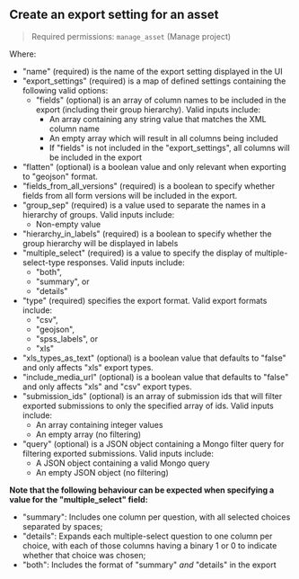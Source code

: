 ## Create an export setting for an asset

> Required permissions: `manage_asset` (Manage project)

Where:

* "name" (required) is the name of the export setting displayed in the UI
* "export_settings" (required) is a map of defined settings containing the following valid options:
    * "fields" (optional) is an array of column names to be included in the export (including their group hierarchy). Valid inputs include:
        * An array containing any string value that matches the XML column name
        * An empty array which will result in all columns being included
        * If "fields" is not included in the "export_settings", all columns will be included in the export
* "flatten" (optional) is a boolean value and only relevant when exporting to "geojson" format.
* "fields_from_all_versions" (required) is a boolean to specify whether fields from all form versions will be included in the export.
* "group_sep" (required) is a value used to separate the names in a hierarchy of groups. Valid inputs include:
    * Non-empty value
* "hierarchy_in_labels" (required) is a boolean to specify whether the group hierarchy will be displayed in labels
* "multiple_select" (required) is a value to specify the display of multiple-select-type responses. Valid inputs include:
    * "both",
    * "summary", or
    * "details"
* "type" (required) specifies the export format. Valid export formats include:
    * "csv",
    * "geojson",
    * "spss_labels", or
    * "xls"
* "xls_types_as_text" (optional) is a boolean value that defaults to "false" and only affects "xls" export types.
* "include_media_url" (optional) is a boolean value that defaults to "false" and only affects "xls" and "csv" export types.
* "submission_ids" (optional) is an array of submission ids that will filter exported submissions to only the specified array of ids. Valid inputs include:
    * An array containing integer values
    * An empty array (no filtering)
* "query" (optional) is a JSON object containing a Mongo filter query for filtering exported submissions. Valid inputs include:
    * A JSON object containing a valid Mongo query
    * An empty JSON object (no filtering)

**Note that the following behaviour can be expected when specifying a value for the "multiple_select" field:**

* "summary": Includes one column per question, with all selected choices separated by spaces;
* "details": Expands each multiple-select question to one column per choice, with each of those columns having a binary 1 or 0 to indicate whether that choice was chosen;
* "both": Includes the format of "summary" _and_ "details" in the export
